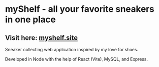 # myShelf - all your favorite sneakers in one place
## Visit here: [myshelf.site](https://myshelf.site/)


Sneaker collecting web application inspired by my love for shoes. 

Developed in Node with the help of React (Vite), MySQL, and Express.
